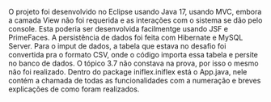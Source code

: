 O projeto foi desenvolvido no Eclipse usando Java 17, usando MVC, embora a camada View não foi requerida e as interações com o sistema se dão pelo console. Esta poderia ser desenvolvida facilmentge usando JSF e PrimeFaces.
A persistência de dados foi feita com Hibernate e MySQL Server.
Para o imput de dados, a tabela que estava no desafio foi convertida pra o formato CSV, onde o código importa essa tabela e persite no banco de dados.
O tópico 3.7 não constava na prova, por isso o mesmo não foi realizado.
Dentro do package iniflex.iniflex está o App.java, nele contém a chamada de todas as funcionalidades com a numeração e breves explicações de como foram realizados.
